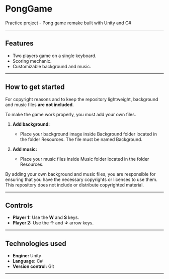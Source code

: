 # PongGame

Practice project - Pong game remake built with Unity and C#

---

## Features

-   Two players game on a single keyboard.
-   Scoring mechanic.
-   Customizable background and music.

---

## How to get started

For copyright reasons and to keep the repository lightweight, background and music files **are not included**.

To make the game work properly, you must add your own files.

1.  **Add background:**
    -   Place your background image inside Background folder located in the folder Resources. The file must be named Background.

2.  **Add music:**
    -   Place your music files inside Music folder located in the folder Resources.

By adding your own background and music files, you are responsible for ensuring that you have the necessary copyrights or licenses to use them.
This repository does not include or distribute copyrighted material.

---

## Controls

-   **Player 1:** Use the **W** and **S** keys.
-   **Player 2:** Use the **↑** and **↓** arrow keys.

---

## Technologies used

-   **Engine:** Unity
-   **Language:** C#
-   **Version control:** Git

---
